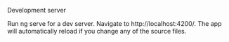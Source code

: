 Development server

Run ng serve for a dev server. Navigate to http://localhost:4200/. The app will automatically reload if you change any of the source files.
